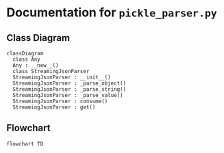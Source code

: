 # Documentation for `pickle_parser.py`

## Class Diagram
```mermaid
classDiagram
  class Any
  Any : __new__()
  class StreamingJsonParser
  StreamingJsonParser : __init__()
  StreamingJsonParser : _parse_object()
  StreamingJsonParser : _parse_string()
  StreamingJsonParser : _parse_value()
  StreamingJsonParser : consume()
  StreamingJsonParser : get()

```

## Flowchart
```mermaid
flowchart TD

```

